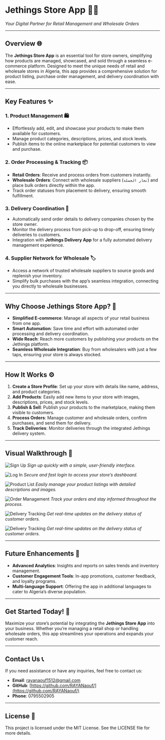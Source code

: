 # **Jethings Store App** 🏬📱  
*Your Digital Partner for Retail Management and Wholesale Orders*

---

## **Overview** 🌐
The **Jethings Store App** is an essential tool for store owners, simplifying how products are managed, showcased, and sold through a seamless e-commerce platform. Designed to meet the unique needs of retail and wholesale stores in Algeria, this app provides a comprehensive solution for product listing, purchase order management, and delivery coordination with ease.

---

## **Key Features** ✨

### 1. **Product Management** 🛍️
- Effortlessly add, edit, and showcase your products to make them available for customers.
- Manage product categories, descriptions, prices, and stock levels.
- Publish items to the online marketplace for potential customers to view and purchase.

### 2. **Order Processing & Tracking** 📦
- **Retail Orders**: Receive and process orders from customers instantly. 
- **Wholesale Orders**: Connect with wholesale suppliers (`تجار الجملة`) and place bulk orders directly within the app.
- Track order statuses from placement to delivery, ensuring smooth fulfillment.

### 3. **Delivery Coordination** 🚚
- Automatically send order details to delivery companies chosen by the store owner.
- Monitor the delivery process from pick-up to drop-off, ensuring timely deliveries to customers.
- Integration with **Jethings Delivery App** for a fully automated delivery management experience.

### 4. **Supplier Network for Wholesale** 🏷️
- Access a network of trusted wholesale suppliers to source goods and replenish your inventory.
- Simplify bulk purchases with the app’s seamless integration, connecting you directly to wholesale businesses.

---

## **Why Choose Jethings Store App?** 🏪
- **Simplified E-commerce**: Manage all aspects of your retail business from one app.
- **Smart Automation**: Save time and effort with automated order processing and delivery coordination.
- **Wide Reach**: Reach more customers by publishing your products on the Jethings platform.
- **Seamless Wholesale Integration**: Buy from wholesalers with just a few taps, ensuring your store is always stocked.

---

## **How It Works** ⚙️
1. **Create a Store Profile**: Set up your store with details like name, address, and product categories.
2. **Add Products**: Easily add new items to your store with images, descriptions, prices, and stock levels.
3. **Publish & Sell**: Publish your products to the marketplace, making them visible to customers.
4. **Process Orders**: Manage customer and wholesale orders, confirm purchases, and send them for delivery.
5. **Track Deliveries**: Monitor deliveries through the integrated Jethings delivery system.

---

## **Visual Walkthrough** 📸

![Sign Up](https://github.com/user-attachments/assets/12cd0076-a48f-48ed-b1c1-8bf04721bf89)
*Sign up quickly with a simple, user-friendly interface.*

![Log In](https://github.com/user-attachments/assets/9ba2530a-dd4b-47f4-abbd-f7fc0961479a)
*Secure and fast login to access your store’s dashboard.*

![Product List](https://github.com/user-attachments/assets/3e2b924a-0027-401c-8022-0cb199212c0d)
*Easily manage your product listings with detailed descriptions and images.*

![Order Management](https://github.com/user-attachments/assets/b7686fae-bcc6-40ed-9280-444bf9109b11)
*Track your orders and stay informed throughout the process.*

![Delivery Tracking](https://github.com/user-attachments/assets/454b5e98-4e5f-4617-90b9-756c057245de)
*Get real-time updates on the delivery status of customer orders.*


![Delivery Tracking](https://github.com/user-attachments/assets/b622cdda-b624-47b0-84fe-33def4589981)
*Get real-time updates on the delivery status of customer orders.*


---

## **Future Enhancements** 🔮
- **Advanced Analytics**: Insights and reports on sales trends and inventory management.
- **Customer Engagement Tools**: In-app promotions, customer feedback, and loyalty programs.
- **Multi-language Support**: Offering the app in additional languages to cater to Algeria’s diverse population.

---

## **Get Started Today!** 🚀
Maximize your store’s potential by integrating the **Jethings Store App** into your business. Whether you’re managing a retail shop or handling wholesale orders, this app streamlines your operations and expands your customer reach.

---
## **Contact Us** 📞
If you need assistance or have any inquiries, feel free to contact us:
- **Email**: [rayanaouf1512@gmail.com](mailto:rayanaouf1512@gmail.com)
- **GitHub**: [https://github.com/RAYANaouf/](https://github.com/RAYANaouf/)
- **Phone**: 0795502905

---

## **License** 📜
This project is licensed under the MIT License. See the LICENSE file for more details.
